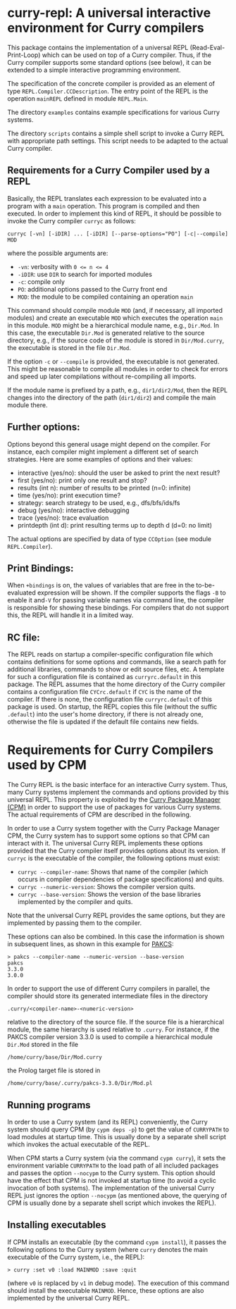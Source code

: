 curry-repl: A universal interactive environment for Curry compilers
===================================================================

This package contains the implementation of a
universal REPL (Read-Eval-Print-Loop) which can be used
on top of a Curry compiler. Thus, if the Curry compiler
supports some standard options (see below), it can
be extended to a simple interactive programming environment.

The specification of the concrete compiler is provided
as an element of type `REPL.Compiler.CCDescription`.
The entry point of the REPL is the operation `mainREPL`
defined in module `REPL.Main`.

The directory `examples` contains example specifications
for various Curry systems.

The directory `scripts` contains a simple shell script
to invoke a Curry REPL with appropriate path settings.
This script needs to be adapted to the actual Curry compiler.


Requirements for a Curry Compiler used by a REPL
------------------------------------------------

Basically, the REPL translates each expression to be evaluated
into a program with a `main` operation. This program is
compiled and then executed. In order to implement this
kind of REPL, it should be possible to invoke the Curry
compiler `curryc` as follows:

    curryc [-vn] [-iDIR] ... [-iDIR] [--parse-options="PO"] [-c|--compile] MOD

where the possible arguments are:

* `-vn`: verbosity with `0 <= n <= 4`
* `-iDIR`: use `DIR` to search for imported modules
* `-c`: compile only
* `PO`: additional options passed to the Curry front end
* `MOD`: the module to be compiled containing an operation `main`

This command should compile module `MOD` (and, if necessary,
all imported modules) and create an executable `MOD` which
executes the operation `main` in this module. `MOD` might
be a hierarchical module name, e.g., `Dir.Mod`. In this case,
the executable `Dir.Mod` is generated relative to the source directory,
e.g., if the source code of the module is stored in `Dir/Mod.curry`,
the executable is stored in the file `Dir.Mod`.

If the option `-c` or `--compile` is provided,
the executable is not generated.
This might be reasonable to compile all modules in order
to check for errors and speed up later compilations
without re-compiling all imports.

If the module name is prefixed by a path, e.g., `dir1/dir2/Mod`,
then the REPL changes into the directory of the path (`dir1/dir2`)
and compile the main module there.


Further options:
----------------

Options beyond this general usage might depend on the compiler.
For instance, each compiler might implement a different set
of search strategies.
Here are some examples of options and their values:

* interactive (yes/no): should the user be asked to print the next result?
* first (yes/no): print only one result and stop?
* results (int n): number of results to be printed (n=0: infinite)
* time (yes/no): print execution time?
* strategy: search strategy to be used, e.g., dfs/bfs/ids/fs
* debug (yes/no): interactive debugging
* trace (yes/no): trace evaluation
* printdepth (int d): print resulting terms up to depth d (d=0: no limit)

The actual options are specified by data of type `CCOption`
(see module `REPL.Compiler`).

Print Bindings:
---------------

When `+bindings` is on, the values of variables that are free in the
to-be-evaluated expression will be shown.  If the compiler supports
the flags `-B` to enable it and`-V` for passing variable names via
command line, the compiler is responsible for showing these bindings.
For compilers that do not support this, the REPL will handle it in a
limited way.

RC file:
--------

The REPL reads on startup a compiler-specific configuration file
which contains definitions for some options and commands,
like a search path for additional libraries, commands to
show or edit source files, etc. A template for such a
configuration file is contained as `curryrc.default` in this package.
The REPL assumes that the home directory of the Curry compiler
contains a configuration file `CYCrc.default` if `CYC` is
the name of the compiler. If there is none, the configuration
file `curryrc.default` of this package is used.
On startup, the REPL copies this file (without the suffic `.default`)
into the user's home directory, if there is not already one, otherwise
the file is updated if the default file contains new fields.


Requirements for Curry Compilers used by CPM
============================================

The Curry REPL is the basic interface for an interactive Curry system.
Thus, many Curry systems implement the commands and options provided
by this universal REPL. This property is exploited by the
[Curry Package Manager (CPM)](http://www.curry-lang.org/tools/cpm)
in order to support the use of packages
for various Curry systems. The actual requirements of CPM
are described in the following.

In order to use a Curry system together with the Curry Package
Manager CPM, the Curry system has to support some options
so that CPM can interact with it.
The universal Curry REPL implements these options provided
that the Curry compiler itself provides options about its version. If
`curryc` is the executable of the compiler, the following options must
exist:

* `curryc --compiler-name`: Shows that name of the compiler (which occurs
  in compiler dependencies of package specifications) and quits.
* `curryc --numeric-version`: Shows the compiler version quits.
* `curryc --base-version`: Shows the version of the base libraries
  implemented by the compiler and quits.

Note that the universal Curry REPL provides the same options,
but they are implemented by passing them to the compiler.

These options can also be combined. In this case the information
is shown in subsequent lines, as shown in this example
for [PAKCS](http://www.informatik.uni-kiel.de/~pakcs/):

    > pakcs --compiler-name --numeric-version --base-version
    pakcs
    3.3.0
    3.0.0

In order to support the use of different Curry compilers in parallel,
the compiler should store its generated intermediate files
in the directory

    .curry/<compiler-name>-<numeric-version>

relative to the directory of the source file.
If the source file is a hierarchical module,
the same hierarchy is used relative to `.curry`.
For instance, if the PAKCS compiler version 3.3.0 is used
to compile a hierarchical module `Dir.Mod` stored in the
file

    /home/curry/base/Dir/Mod.curry

the Prolog target file is stored in

    /home/curry/base/.curry/pakcs-3.3.0/Dir/Mod.pl


Running programs
----------------

In order to use a Curry system (and its REPL) conveniently,
the Curry system should query CPM (by `cypm deps -p`) to get
the value of `CURRYPATH` to load modules at startup time.
This is usually done by a separate shell script which invokes
the actual executable of the REPL.

When CPM starts a Curry system (via the command `cypm curry`),
it sets the environment variable `CURRYPATH` to the load path of all
included packages and passes the option `--nocypm` to the
Curry system. This option should have the effect that CPM is not invoked
at startup time (to avoid a cyclic invocation of both systems).
The implementation of the universal Curry REPL just ignores
the option `--nocypm` (as mentioned above, the querying of CPM
is usually done by a separate shell script which invokes the REPL).


Installing executables
----------------------

If CPM installs an executable (by the command `cypm install`),
it passes the following options to the Curry system
(where `curry` denotes the main executable of the Curry system,
i.e., the REPL):

    > curry :set v0 :load MAINMOD :save :quit

(where `v0` is replaced by `v1` in debug mode).
The execution of this command should install the executable `MAINMOD`.
Hence, these options are also implemented by the universal Curry REPL.
